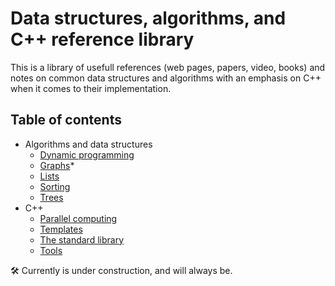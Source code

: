 # Data structures, algorithms, and C++ reference library

This is a library of usefull references (web pages, papers, video, books) and notes
on common data structures and algorithms with an emphasis on C++ when it comes to their
implementation.


## Table of contents

* Algorithms and data structures
	* [Dynamic programming](data_structures_and_algorithms/dynamic_programming.md)
	* [Graphs](data_structures_and_algorithms/graphs.md)*
	* [Lists](data_structures_and_algorithms/lists.md)
	* [Sorting](data_structures_and_algorithms/sorting.md)
	* [Trees](data_structures_and_algorithms/trees.md)
* C++
	* [Parallel computing](cpp/parallel_computing.md)
	* [Templates](cpp/templates.md)
	* [The standard library](cpp/std_library.md)
	* [Tools](cpp/tools.md)

:hammer_and_wrench: Currently is under construction, and will always be.
